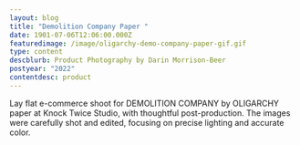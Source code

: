 ```yaml
---
layout: blog
title: "Demolition Company Paper "
date: 1901-07-06T12:06:00.000Z
featuredimage: /image/oligarchy-demo-company-paper-gif.gif
type: content
descblurb: Product Photography by Darin Morrison-Beer
postyear: "2022"
contentdesc: product
---
```

Lay flat e-commerce shoot for DEMOLITION COMPANY by OLIGARCHY paper at Knock Twice Studio, with thoughtful post-production. The images were carefully shot and edited, focusing on precise lighting and accurate color.
